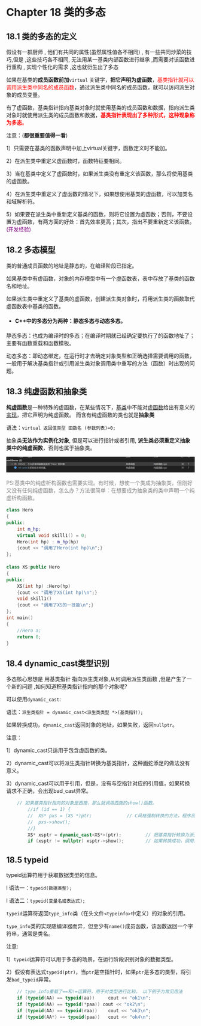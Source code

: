 # Chapter 18 类的多态



## 18.1 类的多态的定义

假设有一群厨师 , 他们有共同的属性(虽然属性值各不相同) , 有一些共同炒菜的技巧,但是 ,这些技巧各不相同, 无法用某一基类内部函数进行继承 ,而需要对该函数进行重构 , 实现个性化的需求 ,这也就衍生出了多态



如果在基类的**成员函数前加**`virtual` 关键字，**把它声明为虚函数**，<font color =red>基类指针就可以调用派生类中同名的成员函数</font>，通过派生类中同名的成员函数，就可以访问派生对象的成员变量。

有了虚函数，基类指针指向基类对象时就使用基类的成员函数和数据，指向派生类对象时就使用派生类的成员函数和数据，<font color = red>**基类指针表现出了多种形式，这种现象称为多态**。</font>



注意：(**都很重要值得一看**)

1）只需要在基类的函数声明中加上virtual关键字，函数定义时不能加。

2）在派生类中重定义虚函数时，函数特征要相同。

3）当在基类中定义了虚函数时，如果派生类没有重定义该函数，那么将使用基类的虚函数。

4）在派生类中重定义了虚函数的情况下，如果想使用基类的虚函数，可以加类名和域解析符。

5）如果要在派生类中重新定义基类的函数，则将它设置为虚函数；否则，不要设置为虚函数，有两方面的好处：首先效率更高；其次，指出不要重新定义该函数。<font color=purple>(开发经验)</font>



##  18.2 多态模型



类的普通成员函数的地址是静态的，在编译阶段已指定。

如果基类中有虚函数，对象的内存模型中有一个虚函数表，表中存放了基类的函数名和地址。

如果派生类中重定义了基类的虚函数，创建派生类对象时，将用派生类的函数取代虚函数表中基类的函数。



- #### C++中的多态分为两种：静态多态与动态多态。

静态多态：也成为编译时的多态；在编译时期就已经确定要执行了的函数地址了；主要有函数重载和函数模板。

动态多态：即动态绑定，在运行时才去确定对象类型和正确选择需要调用的函数，一般用于解决基类指针或引用派生类对象调用类中重写的方法（函数）时出现的问题。





##  18.3 纯虚函数和抽象类

**纯虚函数**是一种特殊的虚函数，在某些情况下，[基类](https://baike.baidu.com/item/基类/9589663)中不能对[虚函数](https://baike.baidu.com/item/虚函数/2912832)给出有意义的[实现](https://baike.baidu.com/item/实现/10801654)，把它声明为纯虚函数。 而含有纯虚函数的类也就是**抽象类**

语法：`virtual 返回值类型 函数名 (参数列表)=0;`



抽象类**无法作为实例化对象**, 但是可以进行指针或者引用, **派生类必须重定义抽象类中的纯虚函数**，否则也属于抽象类。

![image-20240807234026282](./photo/image-20240807234026282.png)

<font color =grey>PS:基类中的纯虚析构函数也需要实现。有时候，想使一个类成为抽象类，但刚好又没有任何纯虚函数，怎么办？方法很简单：在想要成为抽象类的类中声明一个纯虚析构函数。</font>



```c++
class Hero
{
public:
	int m_hp;
	virtual void skill1() = 0;
	Hero(int hp) : m_hp(hp)
	{cout << "调用了Hero(int hp)\n";}
};

class XS:public Hero
{
public:
	XS(int hp) :Hero(hp)
	{cout << "调用了XS(int hp)\n";}
	void skill1()
    {cout << "调用了XS的一技能\n";}
};
int main()
{
	//Hero a;
	return 0;
}
```



##   18.4 dynamic_cast类型识别

多态核心思想是 用基类指针 指向派生类对象,从何调用派生类函数 ,但是产生了一个新的问题 ,如何知道积基类指针指向的那个对象呢?

可以使用`dynamic_cast`:

语法：`派生类指针 = dynamic_cast<派生类类型 *>(基类指针);`

如果转换成功，`dynamic_cast`返回对象的地址，如果失败，返回`nullptr`。



注意：

1）dynamic_cast只适用于包含虚函数的类。

2）dynamic_cast可以将派生类指针转换为基类指针，这种画蛇添足的做法没有意义。

3）dynamic_cast可以用于引用，但是，没有与空指针对应的引用值，如果转换请求不正确，会出现bad_cast异常。



```c++
	// 如果基类指针指向的对象是西施，那么就调用西施的show()函数。
		//if (id == 1) {
		//	XS* pxs = (XS *)ptr;             // C风格强制转换的方法，程序员必须保证目标类型正确。
		//	pxs->show();
		//}
		XS* xsptr = dynamic_cast<XS*>(ptr);         // 把基类指针转换为派生类。
		if (xsptr != nullptr) xsptr->show();        // 如果转换成功，调用派生类西施的非虚函数。

```





## 18.5 typeid

typeid运算符用于获取数据类型的信息。

l 语法一：`typeid(数据类型);`

l 语法二：`typeid(变量名或表达式);`

`typeid`运算符返回`type_info`类（在头文件`<typeinfo>`中定义）的对象的引用。

`type_info`类的实现随编译器而异，但至少有`name()`成员函数，该函数返回一个字符串，通常是类名。





注意:

1）`typeid`运算符可以用于多态的场景，在运行阶段识别对象的数据类型。

2）假设有表达式`typeid(ptr)`，当`ptr`是空指针时，如果`ptr`是多态的类型，将引发`bad_typeid`异常。

```c++
    // type_info重载了==和!=运算符，用于对类型进行比较。 以下例子为常见用法
    if (typeid(AA) == typeid(aa))     cout << "ok1\n";
    if (typeid(AA) == typeid(*paa)) cout << "ok2\n";
    if (typeid(AA) == typeid(raa))    cout << "ok3\n";
    if (typeid(AA*) == typeid(paa))   cout << "ok4\n";

```

